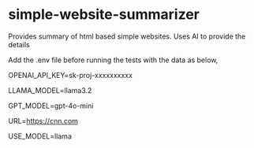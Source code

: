 # simple-website-summarizer
Provides summary of html based simple websites. Uses AI to provide the details

Add the .env file before running the tests with the data as below,

OPENAI_API_KEY=sk-proj-xxxxxxxxxx

LLAMA_MODEL=llama3.2

GPT_MODEL=gpt-4o-mini

URL=https://cnn.com

USE_MODEL=llama
